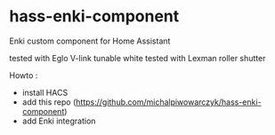 # hass-enki-component
Enki custom component for Home Assistant

tested with Eglo V-link tunable white
tested with Lexman roller shutter

Howto :
- install HACS
- add this repo (https://github.com/michalpiwowarczyk/hass-enki-component)
- add Enki integration
